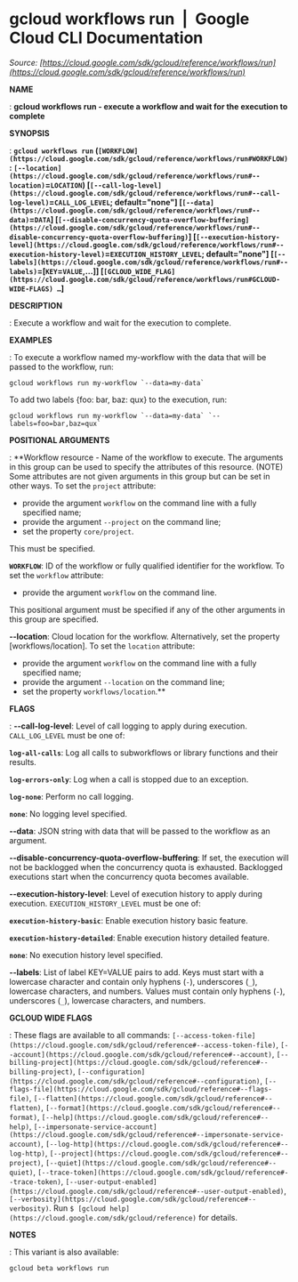 # gcloud workflows run  |  Google Cloud CLI Documentation

*Source: [https://cloud.google.com/sdk/gcloud/reference/workflows/run](https://cloud.google.com/sdk/gcloud/reference/workflows/run)*

**NAME**

: **gcloud workflows run - execute a workflow and wait for the execution to complete**

**SYNOPSIS**

: **`gcloud workflows run` (`[WORKFLOW](https://cloud.google.com/sdk/gcloud/reference/workflows/run#WORKFLOW)` : `[--location](https://cloud.google.com/sdk/gcloud/reference/workflows/run#--location)`=`LOCATION`) [`[--call-log-level](https://cloud.google.com/sdk/gcloud/reference/workflows/run#--call-log-level)`=`CALL_LOG_LEVEL`; default="none"] [`[--data](https://cloud.google.com/sdk/gcloud/reference/workflows/run#--data)`=`DATA`] [`[--disable-concurrency-quota-overflow-buffering](https://cloud.google.com/sdk/gcloud/reference/workflows/run#--disable-concurrency-quota-overflow-buffering)`] [`[--execution-history-level](https://cloud.google.com/sdk/gcloud/reference/workflows/run#--execution-history-level)`=`EXECUTION_HISTORY_LEVEL`; default="none"] [`[--labels](https://cloud.google.com/sdk/gcloud/reference/workflows/run#--labels)`=[`KEY`=`VALUE`,…]] [`[GCLOUD_WIDE_FLAG](https://cloud.google.com/sdk/gcloud/reference/workflows/run#GCLOUD-WIDE-FLAGS) …`]**

**DESCRIPTION**

: Execute a workflow and wait for the execution to complete.

**EXAMPLES**

: To execute a workflow named my-workflow with the data that will be passed to the
workflow, run:

```
gcloud workflows run my-workflow `--data=my-data`
```

To add two labels {foo: bar, baz: qux} to the execution, run:

```
gcloud workflows run my-workflow `--data=my-data` `--labels=foo=bar,baz=qux`
```

**POSITIONAL ARGUMENTS**

: **Workflow resource - Name of the workflow to execute. The arguments in this group
can be used to specify the attributes of this resource. (NOTE) Some attributes
are not given arguments in this group but can be set in other ways.
To set the `project` attribute:

- provide the argument `workflow` on the command line with a fully
specified name;
- provide the argument `--project` on the command line;
- set the property `core/project`.

This must be specified.

**`WORKFLOW`**:
ID of the workflow or fully qualified identifier for the workflow.
To set the `workflow` attribute:

- provide the argument `workflow` on the command line.

This positional argument must be specified if any of the other arguments in this
group are specified.

**--location**:
Cloud location for the workflow. Alternatively, set the property
[workflows/location].
To set the `location` attribute:

- provide the argument `workflow` on the command line with a fully
specified name;
- provide the argument `--location` on the command line;
- set the property `workflows/location`.**

**FLAGS**

: **--call-log-level**:
Level of call logging to apply during execution.
`CALL_LOG_LEVEL` must be one of:

**`log-all-calls`**:
Log all calls to subworkflows or library functions and their results.

**`log-errors-only`**:
Log when a call is stopped due to an exception.

**`log-none`**:
Perform no call logging.

**`none`**:
No logging level specified.

**--data**:
JSON string with data that will be passed to the workflow as an argument.

**--disable-concurrency-quota-overflow-buffering**:
If set, the execution will not be backlogged when the concurrency quota is
exhausted. Backlogged executions start when the concurrency quota becomes
available.

**--execution-history-level**:
Level of execution history to apply during execution.
`EXECUTION_HISTORY_LEVEL` must be one of:

**`execution-history-basic`**:
Enable execution history basic feature.

**`execution-history-detailed`**:
Enable execution history detailed feature.

**`none`**:
No execution history level specified.

**--labels**:
List of label KEY=VALUE pairs to add.
Keys must start with a lowercase character and contain only hyphens
(`-`), underscores (`_`), lowercase characters, and
numbers. Values must contain only hyphens (`-`), underscores
(`_`), lowercase characters, and numbers.

**GCLOUD WIDE FLAGS**

: These flags are available to all commands: `[--access-token-file](https://cloud.google.com/sdk/gcloud/reference#--access-token-file)`,
`[--account](https://cloud.google.com/sdk/gcloud/reference#--account)`, `[--billing-project](https://cloud.google.com/sdk/gcloud/reference#--billing-project)`,
`[--configuration](https://cloud.google.com/sdk/gcloud/reference#--configuration)`,
`[--flags-file](https://cloud.google.com/sdk/gcloud/reference#--flags-file)`,
`[--flatten](https://cloud.google.com/sdk/gcloud/reference#--flatten)`, `[--format](https://cloud.google.com/sdk/gcloud/reference#--format)`, `[--help](https://cloud.google.com/sdk/gcloud/reference#--help)`, `[--impersonate-service-account](https://cloud.google.com/sdk/gcloud/reference#--impersonate-service-account)`,
`[--log-http](https://cloud.google.com/sdk/gcloud/reference#--log-http)`,
`[--project](https://cloud.google.com/sdk/gcloud/reference#--project)`, `[--quiet](https://cloud.google.com/sdk/gcloud/reference#--quiet)`, `[--trace-token](https://cloud.google.com/sdk/gcloud/reference#--trace-token)`, `[--user-output-enabled](https://cloud.google.com/sdk/gcloud/reference#--user-output-enabled)`,
`[--verbosity](https://cloud.google.com/sdk/gcloud/reference#--verbosity)`.
Run `$ [gcloud help](https://cloud.google.com/sdk/gcloud/reference)` for details.

**NOTES**

: This variant is also available:

```
gcloud beta workflows run
```